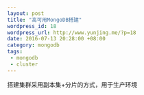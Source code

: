 ```yaml
--- 
layout: post
title: "高可用MongoDB搭建"
wordpress_id: 18
wordpress_url: http://www.yunjing.me/?p=18
date: 2016-07-13 20:28:00 +08:00
category: mongodb
tags: 
 - mongodb
 - cluster
---
```


搭建集群采用副本集+分片的方式，用于生产环境


